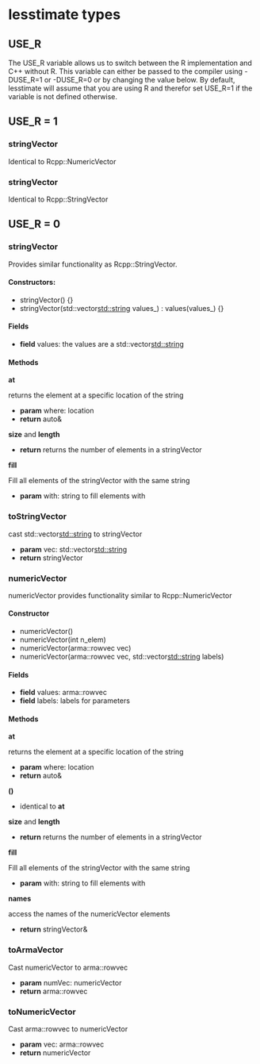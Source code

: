 # lesstimate types

## USE_R

The USE_R variable allows us to switch between the R implementation
and C++ without R. This variable can either be passed to the compiler
using -DUSE_R=1 or -DUSE_R=0 or by changing the value below. By default,
lesstimate will assume that you are using R and therefor set USE_R=1
if the variable is not defined otherwise.


## USE_R = 1

### stringVector

Identical to Rcpp::NumericVector

### stringVector

Identical to Rcpp::StringVector

## USE_R = 0

### stringVector

Provides similar functionality as Rcpp::StringVector.

#### Constructors:

- stringVector() {} 
- stringVector(std::vector<std::string> values_) : values(values_) {}

#### Fields

- **field** values: the values are a std::vector<std::string>

#### Methods

**at** 

returns the element at a specific location of the string

- **param** where: location
- **return** auto&

**size** and **length**

- **return** returns the number of elements in a stringVector

**fill**

Fill all elements of the stringVector with the same string

- **param** with: string to fill elements with

### toStringVector

cast std::vector<std::string> to stringVector

- **param** vec: std::vector<std::string>
- **return** stringVector

### numericVector

numericVector provides functionality similar to Rcpp::NumericVector

#### Constructor

- numericVector()
- numericVector(int n_elem)
- numericVector(arma::rowvec vec)
- numericVector(arma::rowvec vec, std::vector<std::string> labels)

#### Fields

- **field** values: arma::rowvec
- **field** labels: labels for parameters

#### Methods

**at** 

returns the element at a specific location of the string

- **param** where: location
- **return** auto&

**()**

- identical to **at**

**size** and **length**

- **return** returns the number of elements in a stringVector

**fill**

Fill all elements of the stringVector with the same string

- **param** with: string to fill elements with

**names**

access the names of the numericVector elements

- **return** stringVector&

### toArmaVector

Cast numericVector to arma::rowvec

- **param** numVec: numericVector
- **return** arma::rowvec

### toNumericVector

Cast arma::rowvec to numericVector

- **param** vec: arma::rowvec
- **return** numericVector

